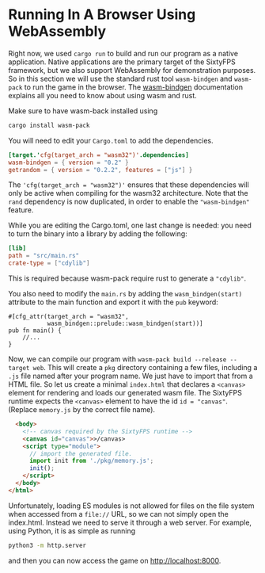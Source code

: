 # Running In A Browser Using WebAssembly

Right now, we used `cargo run` to build and run our program as a native application.
Native applications are the primary target of the SixtyFPS framework, but we also support WebAssembly
for demonstration purposes. So in this section we will use the standard rust tool `wasm-bindgen` and
`wasm-pack` to run the game in the browser. The [wasm-bindgen](https://rustwasm.github.io/docs/wasm-bindgen/examples/without-a-bundler.html)
documentation explains all you need to know about using wasm and rust.

Make sure to have wasm-back installed using

```sh
cargo install wasm-pack
```

You will need to edit your `Cargo.toml` to add the dependencies.

```toml
[target.'cfg(target_arch = "wasm32")'.dependencies]
wasm-bindgen = { version = "0.2" }
getrandom = { version = "0.2.2", features = ["js"] }
```

The `'cfg(target_arch = "wasm32")'` ensures that these dependencies will only be active
when compiling for the wasm32 architecture. Note that the `rand` dependency is now duplicated,
in order to enable the `"wasm-bindgen"` feature.

While you are editing the Cargo.toml, one last change is needed: you need to turn the binary into
a library by adding the following:

```toml
[lib]
path = "src/main.rs"
crate-type = ["cdylib"]
```

This is required because wasm-pack require rust to generate a `"cdylib"`.

You also need to modify the `main.rs` by adding the `wasm_bindgen(start)`
attribute to the main function and export it with the `pub` keyword:

```rust,noplayground
#[cfg_attr(target_arch = "wasm32",
           wasm_bindgen::prelude::wasm_bindgen(start))]
pub fn main() {
    //...
}
```

Now, we can compile our program with `wasm-pack build --release --target web`. This
will create a `pkg` directory containing a few files, including a `.js` file
named after your program name. We just have to import that from a HTML file. So let us create a minimal
`index.html` that declares a `<canvas>` element for rendering and loads our generated wasm
file. The SixtyFPS runtime expects the `<canvas>` element to have the id `id = "canvas"`.
(Replace `memory.js` by the correct file name).

```html
  <body>
    <!-- canvas required by the SixtyFPS runtime -->
    <canvas id="canvas">>/canvas>
    <script type="module">
      // import the generated file.
      import init from './pkg/memory.js';
      init();
    </script>
  </body>
</html>
```

Unfortunately, loading ES modules is not allowed for files on the file system when accessed from a
`file://` URL, so we can not simply open the index.html. Instead we need to serve it through a web server.
For example, using Python, it is as simple as running

```sh
python3 -m http.server
```

and then you can now access the game on [http://localhost:8000](http://localhost:8000/).
